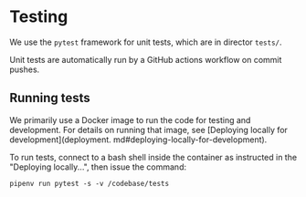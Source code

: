 # Testing

We use the `pytest` framework for unit tests, which are in director 
`tests/`.

Unit tests are automatically run by a GitHub actions workflow on commit 
pushes.

## Running tests

We primarily use a Docker image to run the code for testing and 
development. For details on running that image, see
[Deploying locally for development](deployment. md#deploying-locally-for-development).

To run tests, connect to a bash shell inside the container as instructed
in the "Deploying locally...", then issue the command:

```
pipenv run pytest -s -v /codebase/tests
```
